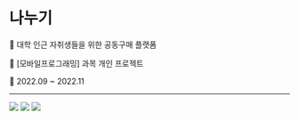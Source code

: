 <h1> 나누기 </h1>
<p> 🏡 대학 인근 자취생들을 위한 공동구매 플랫폼 </p>
<p> 📖 [모바일프로그래밍] 과목 개인 프로젝트  </p>
<p> 🎀 2022.09 ~ 2022.11  </p>
<hr>

<div>

<img src="https://img.shields.io/badge/android-34A853?style=for-the-badge&logo=Android&logoColor=white">
<img src="https://img.shields.io/badge/JAVA-pink?style=for-the-badge">
<img src="https://img.shields.io/badge/XML-black?style=for-the-badge">
</div>
